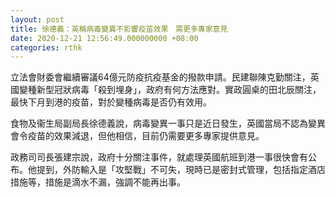 ```yaml
---
layout: post
title: 徐德義：英稱病毒變異不影響疫苗效果　需更多專家意見
date: 2020-12-21 12:56:49.000000000 +08:00
categories: rthk
---
```


立法會財委會繼續審議64億元防疫抗疫基金的撥款申請。民建聯陳克勤關注，英國變種新型冠狀病毒「殺到埋身」，政府有何方法應對。實政圓桌的田北辰關注，最快下月到港的疫苗，對於變種病毒是否仍有效用。

食物及衞生局副局長徐德義說，病毒變異一事只是近日發生，英國當局不認為變異會令疫苗的效果減退，但他相信，目前仍需要更多專家提供意見。

政務司司長張建宗說，政府十分關注事件，就處理英國航班到港一事很快會有公布。他提到，外防輸入是「攻堅戰」不可失，現時已是密封式管理，包括指定酒店措施等，措施是滴水不漏，強調不能再出事。
